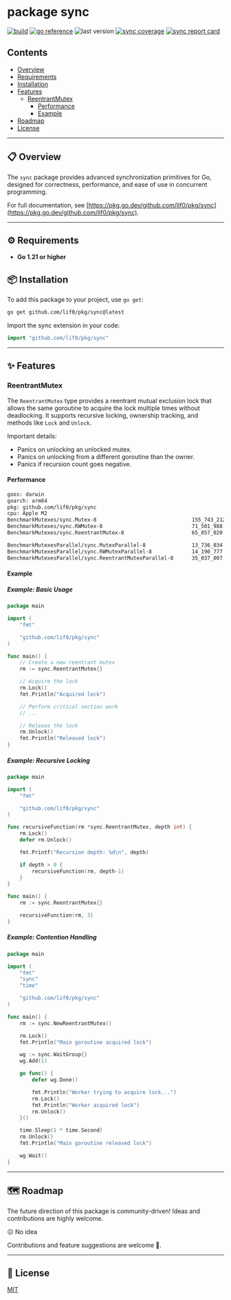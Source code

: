# package sync

[![build](https://github.com/lif0/pkg/workflows/build/badge.svg)](https://github.com/lif0/pkg/workflows/build/badge.svg)
[![go reference](https://pkg.go.dev/badge/github.com/lif0/pkg.svg)](https://pkg.go.dev/github.com/lif0/pkg/sync)
![last version](https://img.shields.io/github/v/tag/lif0/pkg?label=latest&filter=sync/*)
[![sync coverage](https://img.shields.io/endpoint?url=https%3A%2F%2Fraw.githubusercontent.com%2Flif0%2Fpkg%2Frefs%2Fheads%2Fmain%2F.github%2Fassets%2Fbadges%2Fcoverage-sync.json)](https://img.shields.io/endpoint?url=https%3A%2F%2Fraw.githubusercontent.com%2Flif0%2Fpkg%2Frefs%2Fheads%2Fmain%2F.github%2Fassets%2Fbadges%2Fcoverage-sync.json)
[![sync report card](https://goreportcard.com/badge/github.com/lif0/pkg/sync)](https://goreportcard.com/report/github.com/lif0/pkg/sync)

## Contents

- [Overview](#-overview)
- [Requirements](#-requirements)
- [Installation](#-installation)
- [Features](#-features)
  - [ReentrantMutex](#reentrantmutex)
    - [Performance](#performance)
    - [Example](#example)
- [Roadmap](#roadmap)
- [License](#-license)

---

## 📋 Overview

The `sync` package provides advanced synchronization primitives for Go, designed for correctness, performance, and ease of use in concurrent programming.

For full documentation, see [https://pkg.go.dev/github.com/lif0/pkg/sync](https://pkg.go.dev/github.com/lif0/pkg/sync).

---

## ⚙️ Requirements

- **Go 1.21 or higher**

## 📦 Installation

To add this package to your project, use `go get`:

```bash
go get github.com/lif0/pkg/sync@latest
```

Import the sync extension in your code:

```go
import "github.com/lif0/pkg/sync"
```

---

## ✨ Features

### ReentrantMutex

The `ReentrantMutex` type provides a reentrant mutual exclusion lock that allows the same goroutine to acquire the lock multiple times without deadlocking. It supports recursive locking, ownership tracking, and methods like `Lock` and `Unlock`.

Important details:

- Panics on unlocking an unlocked mutex.
- Panics on unlocking from a different goroutine than the owner.
- Panics if recursion count goes negative.

#### Performance

```bash
goos: darwin
goarch: arm64
pkg: github.com/lif0/pkg/sync
cpu: Apple M2
BenchmarkMutexes/sync.Mutex-8         	                    155_743_212	         7.684 ns/op       0 B/op	       0 allocs/op
BenchmarkMutexes/sync.RWMutex-8       	                    71_501_988	        16.49 ns/op	       0 B/op	       0 allocs/op
BenchmarkMutexes/sync.ReentrantMutex-8         	            65_857_020	        17.82 ns/op	       0 B/op	       0 allocs/op

BenchmarkMutexesParallel/sync.MutexParallel-8               13_736_034          73.02 ns/op        0 B/op          0 allocs/op
BenchmarkMutexesParallel/sync.RWMutexParallel-8             14_190_777          84.19 ns/op        0 B/op          0 allocs/op
BenchmarkMutexesParallel/sync.ReentrantMutexParallel-8      35_037_007          34.84 ns/op        0 B/op          0 allocs/op
```

#### Example

##### Example: Basic Usage

```go
package main

import (
    "fmt"

    "github.com/lif0/pkg/sync"
)

func main() {
    // Create a new reentrant mutex
    rm := sync.ReentrantMutex{}

    // Acquire the lock
    rm.Lock()
    fmt.Println("Acquired lock")

    // Perform critical section work
    // ...

    // Release the lock
    rm.Unlock()
    fmt.Println("Released lock")
}
```

##### Example: Recursive Locking

```go
package main

import (
    "fmt"

    "github.com/lif0/pkg/sync"
)

func recursiveFunction(rm *sync.ReentrantMutex, depth int) {
    rm.Lock()
    defer rm.Unlock()

    fmt.Printf("Recursion depth: %d\n", depth)

    if depth > 0 {
        recursiveFunction(rm, depth-1)
    }
}

func main() {
    rm := sync.ReentrantMutex{}

    recursiveFunction(rm, 3)
}
```

##### Example: Contention Handling

```go
package main

import (
    "fmt"
    "sync"
    "time"

    "github.com/lif0/pkg/sync"
)

func main() {
    rm := sync.NewReentrantMutex()

    rm.Lock()
    fmt.Println("Main goroutine acquired lock")

    wg := sync.WaitGroup{}
    wg.Add(1)

    go func() {
        defer wg.Done()

        fmt.Println("Worker trying to acquire lock...")
        rm.Lock()
        fmt.Println("Worker acquired lock")
        rm.Unlock()
    }()

    time.Sleep(1 * time.Second)
    rm.Unlock()
    fmt.Println("Main goroutine released lock")

    wg.Wait()
}
```

---

## 🗺️ Roadmap

The future direction of this package is community-driven! Ideas and contributions are highly welcome.

☹️ No idea

Contributions and feature suggestions are welcome 🤗.

---

## 📄 License

[MIT](./LICENSE)